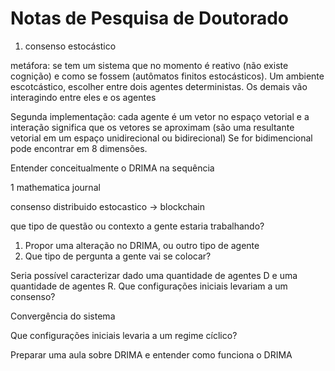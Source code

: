 # Notas de Pesquisa de Doutorado

1. consenso estocástico

metáfora: se tem um sistema que no momento é reativo (não existe cognição) e como se fossem (autômatos finitos estocásticos). Um ambiente escotcástico, escolher entre dois agentes deterministas. Os demais vão interagindo entre eles e os agentes

Segunda implementação: cada agente é um vetor no espaço vetorial e a interação significa que os vetores se aproximam (são uma resultante vetorial em um espaço unidirecional ou bidirecional) Se for bidimencional pode encontrar em 8 dimensões.

Entender conceitualmente o DRIMA na sequência

1 mathematica journal

consenso distribuido estocastico -> blockchain

que tipo de questão ou contexto a gente estaria trabalhando?

1. Propor uma alteração no DRIMA, ou outro tipo de agente
2. Que tipo de pergunta a gente vai se colocar?

Seria possível caracterizar dado uma quantidade de agentes D e uma quantidade de agentes R. Que configurações iniciais levariam a um consenso?

Convergência do sistema

Que configurações iniciais levaria a um regime cíclico?

Preparar uma aula sobre DRIMA e entender como funciona o DRIMA

